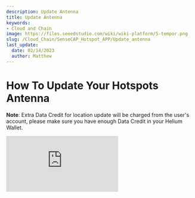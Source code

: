 ```yaml
---
description: Update Antenna
title: Update Antenna
keywords:
- Cloud and Chain
image: https://files.seeedstudio.com/wiki/wiki-platform/S-tempor.png
slug: /Cloud_Chain/SenseCAP_Hotspot_APP/Update_antenna
last_update:
  date: 02/14/2023
  author: Matthew
---
```


**How To Update Your Hotspots Antenna**
=======================================

**Note**: Extra Data Credit for location update will be charged from the user's account, please make sure you have enough Data Credit in your Helium Wallet.

<iframe width={560} height={315} src="https://www.youtube.com/embed/fLAtIrD8644" title="YouTube video player" frameBorder={0} allow="accelerometer; autoplay; clipboard-write; encrypted-media; gyroscope; picture-in-picture; web-share" allowFullScreen />
